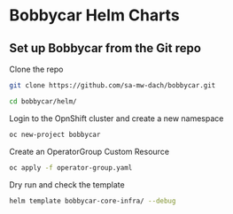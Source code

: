 # Bobbycar Helm Charts

## Set up Bobbycar from the Git repo

Clone the repo

```sh
git clone https://github.com/sa-mw-dach/bobbycar.git

cd bobbycar/helm/
```

Login to the OpnShift cluster and create a new namespace

```sh
oc new-project bobbycar
```

Create an OperatorGroup Custom Resource

```sh
oc apply -f operator-group.yaml
```


Dry run and check the template
```sh
helm template bobbycar-core-infra/ --debug
```
